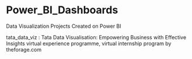 # Power_BI_Dashboards
Data Visualization Projects Created on Power BI

tata_data_viz : Tata Data Visualisation: Empowering Business with Effective Insights virtual experience programme, virtual internship program by theforage.com

